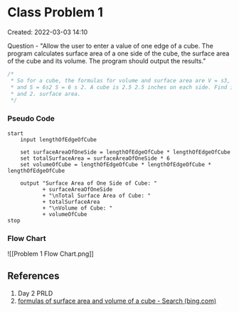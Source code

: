 # Class Problem 1
Created: 2022-03-03 14:10

Question - "Allow the user to enter a value of one edge of a cube. The program calculates surface area of a one side of the cube, the surface area of the cube and its volume. The program should output the results."

```java
/*
 * So for a cube, the formulas for volume and surface area are V = s3, V = s 3, 
 * and S = 6s2 S = 6 s 2. A cube is 2.5 2.5 inches on each side. Find its 1. volume 
 * and 2. surface area.
 */
```

### Pseudo Code

```pseudocode
start
	input lengthOfEdgeOfCube

	set surfaceAreaOfOneSide = lengthOfEdgeOfCube * lengthOfEdgeOfCube
	set totalSurfaceArea = surfaceAreaOfOneSide * 6
	set volumeOfCube = lengthOfEdgeOfCube * lengthOfEdgeOfCube * lengthOfEdgeOfCube

	output "Surface Area of One Side of Cube: "
		   + surfaceAreaOfOneSide
		   + "\nTotal Surface Area of Cube: "
		   + totalSurfaceArea 
		   + "\nVolume of Cube: "
		   + volumeOfCube 
stop
```

### Flow Chart

![[Problem 1 Flow Chart.png]]

## References
1. Day 2 PRLD
2. [formulas of surface area and volume of a cube - Search (bing.com)](https://www.bing.com/search?q=formulas+of+surface+area+and+volume+of+a+cube&cvid=f8b3309241a54a41b2fdfc06e9d35f2e&aqs=edge..69i57j0l4.8145j0j1&pglt=129&FORM=ANNTA1&PC=U531)